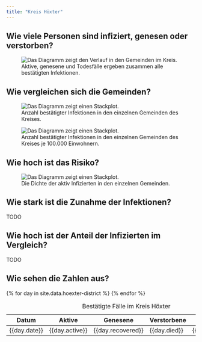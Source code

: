 ```yaml
---
title: "Kreis Höxter"
---
```


<h2>Wie viele Personen sind infiziert, genesen oder verstorben?</h2>

<figure class="figure shadow mb-5 mt-4 p-3">
  <img src="/assets/plots/district-hoexter-stacked.png" class="figure-img img-fluid rounded" alt="Das Diagramm zeigt den Verlauf in den Gemeinden im Kreis.">
  <figcaption class="figure-caption">Aktive, genesene und Todesfälle ergeben zusammen alle bestätigten Infektionen.</figcaption>
</figure>

<h2>Wie vergleichen sich die Gemeinden?</h2>

<figure class="figure shadow mb-5 mt-4 p-3">
  <img src="/assets/plots/district-hoexter-compared-communes-absolutely.png" class="figure-img img-fluid rounded" alt="Das Diagramm zeigt einen Stackplot.">
  <figcaption class="figure-caption">Anzahl bestätigter Infektionen in den einzelnen Gemeinden des Kreises.</figcaption>
</figure>

<figure class="figure shadow mb-5 mt-4 p-3">
  <img src="/assets/plots/district-hoexter-compared-communes-relatively.png" class="figure-img img-fluid rounded" alt="Das Diagramm zeigt einen Stackplot.">
  <figcaption class="figure-caption">Anzahl bestätigter Infektionen in den einzelnen Gemeinden des Kreises je 100.000 Einwohnern.</figcaption>
</figure>

<h2>Wie hoch ist das Risiko?</h2>

<figure class="figure shadow mb-5 mt-4 p-3">
  <img src="/assets/plots/district-hoexter-compared-communes-relatively-for-active-cases.png" class="figure-img img-fluid rounded" alt="Das Diagramm zeigt einen Stackplot.">
  <figcaption class="figure-caption">Die Dichte der aktiv Infizierten in den einzelnen Gemeinden.</figcaption>
</figure>

<h2>Wie stark ist die Zunahme der Infektionen?</h2>

<p>TODO</p>

<h2>Wie hoch ist der Anteil der Infizierten im Vergleich?</h2>

<p>TODO</p>

<h2>Wie sehen die Zahlen aus?</h2>


<table class="table table-bordered table-hover table-sm mb-5 mt-4 p-3 shadow">
<caption> Bestätigte Fälle im Kreis Höxter </caption>
    <thead class="thead-light">
    <tr>
        <th>Datum</th>
        <th>Aktive</th>
        <th>Genesene</th>
        <th>Verstorbene</th>
        <th>Summe</th>
    </tr>
    </thead>
    <tbody>
        {% for day in site.data.hoexter-district %}
            <tr>
                <td class="table-primary">{{day.date}}</td>
                <td>{{day.active}}</td>
                <td>{{day.recovered}}</td>
                <td>{{day.died}}</td>
                <td class="table-secondary">{{day.cumulated}}</td>
            </tr>
        {% endfor %} 
    </tbody>
</table>
